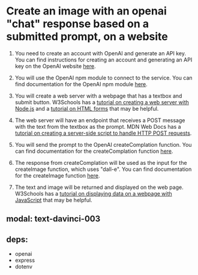 # Create an image with an openai "chat" response based on a submitted prompt, on a website

1. You need to create an account with OpenAI and generate an API key. You can find instructions for creating an account and generating an API key on the OpenAI website [here](https://beta.openai.com/signup/).

2. You will use the OpenAI npm module to connect to the service. You can find documentation for the OpenAI npm module [here](https://www.npmjs.com/package/openai).

3. You will create a web server with a webpage that has a textbox and submit button. W3Schools has a [tutorial on creating a web server with Node.js](https://www.w3schools.com/nodejs/nodejs_http.asp) and a [tutorial on HTML forms](https://www.w3schools.com/html/html_forms.asp) that may be helpful.
4. The web server will have an endpoint that receives a POST message with the text from the textbox as the prompt. MDN Web Docs has a [tutorial on creating a server-side script to handle HTTP POST requests](https://developer.mozilla.org/en-US/docs/Learn/Server-side/Express_Nodejs/forms#Creating_server-side_scripts_to_handle_POST_requests).

5. You will send the prompt to the OpenAI createComplation function. You can find documentation for the createComplation function [here](https://beta.openai.com/docs/api-reference/completions/create).

6. The response from createComplation will be used as the input for the createImage function, which uses "dall-e". You can find documentation for the createImage function [here](https://beta.openai.com/docs/api-reference/images/create).

7. The text and image will be returned and displayed on the web page. W3Schools has a [tutorial on displaying data on a webpage with JavaScript](https://www.w3schools.com/js/js_display_data.asp) that may be helpful.
## modal: text-davinci-003


## deps:
- openai
- express
- dotenv